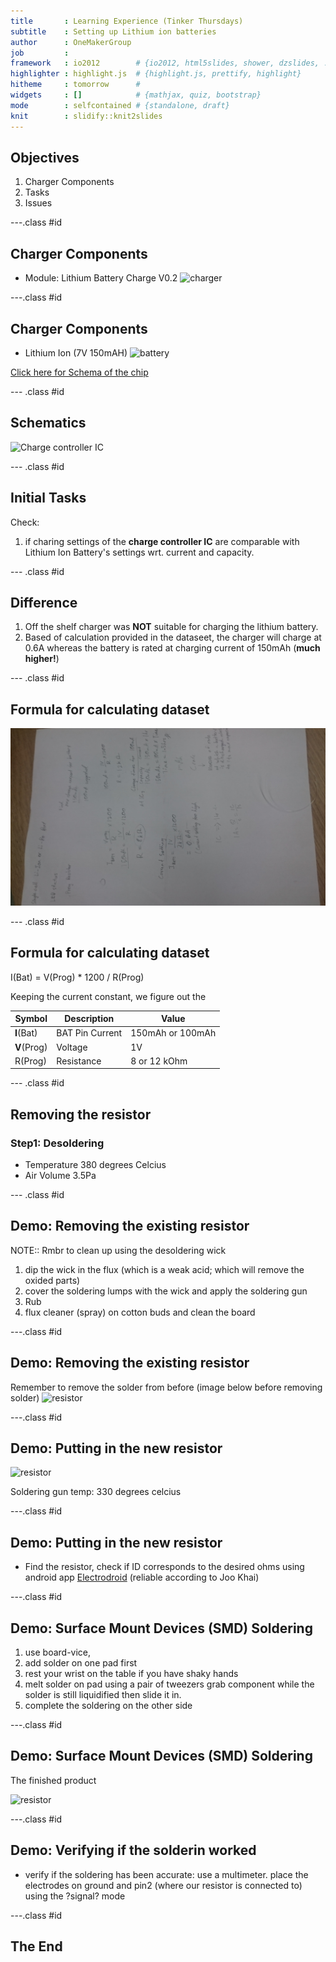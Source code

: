 ```yaml
---
title       : Learning Experience (Tinker Thursdays)
subtitle    : Setting up Lithium ion batteries
author      : OneMakerGroup
job         : 
framework   : io2012        # {io2012, html5slides, shower, dzslides, ...}
highlighter : highlight.js  # {highlight.js, prettify, highlight}
hitheme     : tomorrow      # 
widgets     : []            # {mathjax, quiz, bootstrap}
mode        : selfcontained # {standalone, draft}
knit        : slidify::knit2slides
---
```


## Objectives

1. Charger Components
2. Tasks
3. Issues

---.class #id

## Charger Components

* Module: Lithium Battery Charge V0.2
![charger](./assets/img/charger.jpg)

---.class #id

## Charger Components

* Lithium Ion (7V 150mAH)
![battery](http://www.airyear.com/images/products2/207532.jpg)

[Click here for Schema of the chip](http://www.dfrobot.com/image/data/DFR0208/Lithium%20Battery%20%20charger%20SCH.pdf)

--- .class #id

## Schematics

![Charge controller IC](./assets/img/ChipSchematic.png)


--- .class #id

## Initial Tasks

Check:

1. if charing settings of the **charge controller IC**   are comparable with Lithium Ion Battery's settings wrt. current and capacity.

--- .class #id 

## Difference

1. Off the shelf charger was **NOT** suitable for charging the lithium battery.
2. Based of calculation provided in the dataseet, the charger will charge at 0.6A whereas the battery is rated at charging current of 150mAh (**much higher!**)

--- .class #id 

## Formula for calculating dataset

![formula sheet](./assets/img/formula.JPG)

--- .class #id 

## Formula for calculating dataset

I(Bat) = V(Prog) * 1200 / R(Prog)

Keeping the current constant, we figure out the 

| Symbol      | Description     | Value           |
| ----        | ---             | ---             |
| **I**(Bat)  | BAT Pin Current | 150mAh or 100mAh |
| **V**(Prog) | Voltage         | 1V              |
| R(Prog)     | Resistance      | 8 or 12 kOhm       |

--- .class #id

## Removing the resistor

### Step1: Desoldering
* Temperature 380 degrees Celcius
* Air Volume 3.5Pa

--- .class #id

## Demo: Removing the existing resistor

NOTE:: Rmbr to clean up using the desoldering wick

1. dip the wick in the flux (which is a weak acid; which will remove the oxided parts)
2. cover the soldering lumps with the wick and apply the soldering gun
3. Rub
4. flux cleaner (spray) on cotton buds and clean the board

---.class #id

## Demo: Removing the existing resistor

Remember to remove the solder from before (image below before removing solder)
![resistor](./assets/img/notclean.jpg)

---.class #id

## Demo: Putting in the new resistor

![resistor](./assets/img/resistor.jpg)

Soldering gun temp: 330 degrees celcius

---.class #id

## Demo: Putting in the new resistor

* Find the resistor, check if ID corresponds to the desired ohms using android app [Electrodroid](https://play.google.com/store/apps/details?id=it.android.demi.elettronica&hl=en) (reliable according to Joo Khai)

---.class #id

## Demo: Surface Mount Devices (SMD) Soldering

1. use board-vice, 
2. add solder on one pad first
3. rest your wrist on the table if you have shaky hands
4. melt solder on pad using a pair of tweezers grab component while the solder is still liquidified then slide it in.
5. complete the soldering on the other side

---.class #id
## Demo: Surface Mount Devices (SMD) Soldering

The finished product

![resistor](./assets/img/new.jpg)

---.class #id

## Demo: Verifying if the solderin worked

* verify if the soldering has been accurate:
    use a multimeter. place the electrodes on ground and pin2 (where our resistor is connected to) using the ?signal? mode

---.class #id

## The End
